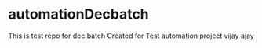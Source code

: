 # automationDecbatch

This is test repo for dec batch
Created for Test automation project
vijay
ajay
